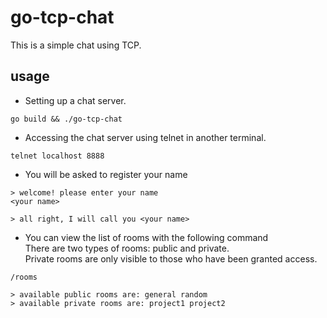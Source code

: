 # go-tcp-chat
This is a simple chat using TCP.
## usage
- Setting up a chat server.
```
go build && ./go-tcp-chat
```
- Accessing the chat server using telnet in another terminal.
```
telnet localhost 8888
```
- You will be asked to register your name
```
> welcome! please enter your name
<your name>
```
```
> all right, I will call you <your name>
```
- You can view the list of rooms with the following command  
There are two types of rooms: public and private.  
Private rooms are only visible to those who have been granted access.
```
/rooms
```
```
> available public rooms are: general random
> available private rooms are: project1 project2 
```
